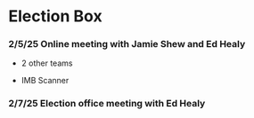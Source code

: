 # Election Box
### 2/5/25 Online meeting with Jamie Shew and Ed Healy

- 2 other teams
  
- IMB Scanner
  
### 2/7/25 Election office meeting with Ed Healy

